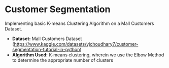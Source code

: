 # Customer Segmentation


Implementing basic K-means Clustering Algorithm on a Mall Customers Dataset.

 *  **Dataset:** Mall Customers Dataset (https://www.kaggle.com/datasets/vjchoudhary7/customer-segmentation-tutorial-in-python)
 *  **Algorithm Used:** K-means clustering, wherein we use the Elbow Method to determine the appropriate number of clusters
